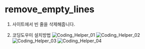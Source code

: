 # remove_empty_lines
1. 사이트에서 빈 줄을 삭제해줍니다.

2. 코딩도우미 설치방법
![Coding_Helper_01](https://github.com/user-attachments/assets/ba7765f8-5718-4218-895f-a75983db52b3)
![Coding_Helper_02](https://github.com/user-attachments/assets/c7075117-6d52-44a7-9446-8915d625de1a)
![Coding_Helper_03](https://github.com/user-attachments/assets/c8a1b08a-0249-450b-9d52-e295d5a37d7e)
![Coding_Helper_04](https://github.com/user-attachments/assets/758b74df-647d-4e33-9d6e-5ab283628e1c)
